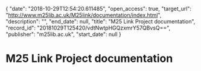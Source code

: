 {
  "date": "2018-10-29T12:54:20.611485", 
  "open_access": true, 
  "target_url": "http://www.m25lib.ac.uk/M25link/documentation/index.html", 
  "description": "", 
  "end_date": null, 
  "title": "M25 Link Project documentation", 
  "record_id": "20181029T125420/vdtNwtpHGQzxmrY57QBvsQ==", 
  "publisher": "m25lib.ac.uk", 
  "start_date": null
}

# M25 Link Project documentation

